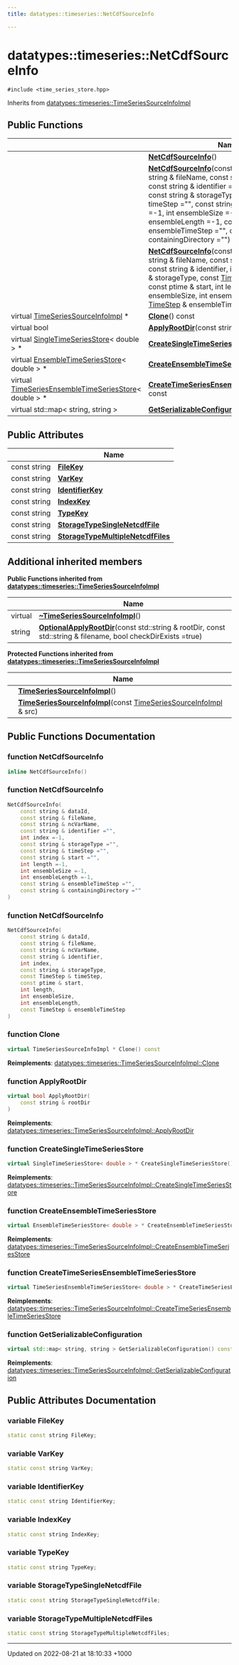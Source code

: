 ```yaml
---
title: datatypes::timeseries::NetCdfSourceInfo

---
```


# datatypes::timeseries::NetCdfSourceInfo






`#include <time_series_store.hpp>`

Inherits from [datatypes::timeseries::TimeSeriesSourceInfoImpl](/uchronia-ts-doc/cpp/Classes/classdatatypes_1_1timeseries_1_1TimeSeriesSourceInfoImpl/)

## Public Functions

|                | Name           |
| -------------- | -------------- |
| | **[NetCdfSourceInfo](/uchronia-ts-doc/cpp/Classes/classdatatypes_1_1timeseries_1_1NetCdfSourceInfo/#function-netcdfsourceinfo)**() |
| | **[NetCdfSourceInfo](/uchronia-ts-doc/cpp/Classes/classdatatypes_1_1timeseries_1_1NetCdfSourceInfo/#function-netcdfsourceinfo)**(const string & dataId, const string & fileName, const string & ncVarName, const string & identifier ="", int index =-1, const string & storageType ="", const string & timeStep ="", const string & start ="", int length =-1, int ensembleSize =-1, int ensembleLength =-1, const string & ensembleTimeStep ="", const string & containingDirectory ="") |
| | **[NetCdfSourceInfo](/uchronia-ts-doc/cpp/Classes/classdatatypes_1_1timeseries_1_1NetCdfSourceInfo/#function-netcdfsourceinfo)**(const string & dataId, const string & fileName, const string & ncVarName, const string & identifier, int index, const string & storageType, const [TimeStep](/uchronia-ts-doc/cpp/Classes/classdatatypes_1_1timeseries_1_1TimeStep/) & timeStep, const ptime & start, int length, int ensembleSize, int ensembleLength, const [TimeStep](/uchronia-ts-doc/cpp/Classes/classdatatypes_1_1timeseries_1_1TimeStep/) & ensembleTimeStep) |
| virtual [TimeSeriesSourceInfoImpl](/uchronia-ts-doc/cpp/Classes/classdatatypes_1_1timeseries_1_1TimeSeriesSourceInfoImpl/) * | **[Clone](/uchronia-ts-doc/cpp/Classes/classdatatypes_1_1timeseries_1_1NetCdfSourceInfo/#function-clone)**() const |
| virtual bool | **[ApplyRootDir](/uchronia-ts-doc/cpp/Classes/classdatatypes_1_1timeseries_1_1NetCdfSourceInfo/#function-applyrootdir)**(const string & rootDir) |
| virtual [SingleTimeSeriesStore](/uchronia-ts-doc/cpp/Classes/classdatatypes_1_1timeseries_1_1SingleTimeSeriesStore/)< double > * | **[CreateSingleTimeSeriesStore](/uchronia-ts-doc/cpp/Classes/classdatatypes_1_1timeseries_1_1NetCdfSourceInfo/#function-createsingletimeseriesstore)**() const |
| virtual [EnsembleTimeSeriesStore](/uchronia-ts-doc/cpp/Classes/classdatatypes_1_1timeseries_1_1EnsembleTimeSeriesStore/)< double > * | **[CreateEnsembleTimeSeriesStore](/uchronia-ts-doc/cpp/Classes/classdatatypes_1_1timeseries_1_1NetCdfSourceInfo/#function-createensembletimeseriesstore)**() const |
| virtual [TimeSeriesEnsembleTimeSeriesStore](/uchronia-ts-doc/cpp/Classes/classdatatypes_1_1timeseries_1_1TimeSeriesEnsembleTimeSeriesStore/)< double > * | **[CreateTimeSeriesEnsembleTimeSeriesStore](/uchronia-ts-doc/cpp/Classes/classdatatypes_1_1timeseries_1_1NetCdfSourceInfo/#function-createtimeseriesensembletimeseriesstore)**() const |
| virtual std::map< string, string > | **[GetSerializableConfiguration](/uchronia-ts-doc/cpp/Classes/classdatatypes_1_1timeseries_1_1NetCdfSourceInfo/#function-getserializableconfiguration)**() const |

## Public Attributes

|                | Name           |
| -------------- | -------------- |
| const string | **[FileKey](/uchronia-ts-doc/cpp/Classes/classdatatypes_1_1timeseries_1_1NetCdfSourceInfo/#variable-filekey)**  |
| const string | **[VarKey](/uchronia-ts-doc/cpp/Classes/classdatatypes_1_1timeseries_1_1NetCdfSourceInfo/#variable-varkey)**  |
| const string | **[IdentifierKey](/uchronia-ts-doc/cpp/Classes/classdatatypes_1_1timeseries_1_1NetCdfSourceInfo/#variable-identifierkey)**  |
| const string | **[IndexKey](/uchronia-ts-doc/cpp/Classes/classdatatypes_1_1timeseries_1_1NetCdfSourceInfo/#variable-indexkey)**  |
| const string | **[TypeKey](/uchronia-ts-doc/cpp/Classes/classdatatypes_1_1timeseries_1_1NetCdfSourceInfo/#variable-typekey)**  |
| const string | **[StorageTypeSingleNetcdfFile](/uchronia-ts-doc/cpp/Classes/classdatatypes_1_1timeseries_1_1NetCdfSourceInfo/#variable-storagetypesinglenetcdffile)**  |
| const string | **[StorageTypeMultipleNetcdfFiles](/uchronia-ts-doc/cpp/Classes/classdatatypes_1_1timeseries_1_1NetCdfSourceInfo/#variable-storagetypemultiplenetcdffiles)**  |

## Additional inherited members

**Public Functions inherited from [datatypes::timeseries::TimeSeriesSourceInfoImpl](/uchronia-ts-doc/cpp/Classes/classdatatypes_1_1timeseries_1_1TimeSeriesSourceInfoImpl/)**

|                | Name           |
| -------------- | -------------- |
| virtual | **[~TimeSeriesSourceInfoImpl](/uchronia-ts-doc/cpp/Classes/classdatatypes_1_1timeseries_1_1TimeSeriesSourceInfoImpl/#function-~timeseriessourceinfoimpl)**() |
| string | **[OptionalApplyRootDir](/uchronia-ts-doc/cpp/Classes/classdatatypes_1_1timeseries_1_1TimeSeriesSourceInfoImpl/#function-optionalapplyrootdir)**(const std::string & rootDir, const std::string & filename, bool checkDirExists =true) |

**Protected Functions inherited from [datatypes::timeseries::TimeSeriesSourceInfoImpl](/uchronia-ts-doc/cpp/Classes/classdatatypes_1_1timeseries_1_1TimeSeriesSourceInfoImpl/)**

|                | Name           |
| -------------- | -------------- |
| | **[TimeSeriesSourceInfoImpl](/uchronia-ts-doc/cpp/Classes/classdatatypes_1_1timeseries_1_1TimeSeriesSourceInfoImpl/#function-timeseriessourceinfoimpl)**() |
| | **[TimeSeriesSourceInfoImpl](/uchronia-ts-doc/cpp/Classes/classdatatypes_1_1timeseries_1_1TimeSeriesSourceInfoImpl/#function-timeseriessourceinfoimpl)**(const [TimeSeriesSourceInfoImpl](/uchronia-ts-doc/cpp/Classes/classdatatypes_1_1timeseries_1_1TimeSeriesSourceInfoImpl/) & src) |


## Public Functions Documentation

### function NetCdfSourceInfo

```cpp
inline NetCdfSourceInfo()
```


### function NetCdfSourceInfo

```cpp
NetCdfSourceInfo(
    const string & dataId,
    const string & fileName,
    const string & ncVarName,
    const string & identifier ="",
    int index =-1,
    const string & storageType ="",
    const string & timeStep ="",
    const string & start ="",
    int length =-1,
    int ensembleSize =-1,
    int ensembleLength =-1,
    const string & ensembleTimeStep ="",
    const string & containingDirectory =""
)
```


### function NetCdfSourceInfo

```cpp
NetCdfSourceInfo(
    const string & dataId,
    const string & fileName,
    const string & ncVarName,
    const string & identifier,
    int index,
    const string & storageType,
    const TimeStep & timeStep,
    const ptime & start,
    int length,
    int ensembleSize,
    int ensembleLength,
    const TimeStep & ensembleTimeStep
)
```


### function Clone

```cpp
virtual TimeSeriesSourceInfoImpl * Clone() const
```


**Reimplements**: [datatypes::timeseries::TimeSeriesSourceInfoImpl::Clone](/uchronia-ts-doc/cpp/Classes/classdatatypes_1_1timeseries_1_1TimeSeriesSourceInfoImpl/#function-clone)


### function ApplyRootDir

```cpp
virtual bool ApplyRootDir(
    const string & rootDir
)
```


**Reimplements**: [datatypes::timeseries::TimeSeriesSourceInfoImpl::ApplyRootDir](/uchronia-ts-doc/cpp/Classes/classdatatypes_1_1timeseries_1_1TimeSeriesSourceInfoImpl/#function-applyrootdir)


### function CreateSingleTimeSeriesStore

```cpp
virtual SingleTimeSeriesStore< double > * CreateSingleTimeSeriesStore() const
```


**Reimplements**: [datatypes::timeseries::TimeSeriesSourceInfoImpl::CreateSingleTimeSeriesStore](/uchronia-ts-doc/cpp/Classes/classdatatypes_1_1timeseries_1_1TimeSeriesSourceInfoImpl/#function-createsingletimeseriesstore)


### function CreateEnsembleTimeSeriesStore

```cpp
virtual EnsembleTimeSeriesStore< double > * CreateEnsembleTimeSeriesStore() const
```


**Reimplements**: [datatypes::timeseries::TimeSeriesSourceInfoImpl::CreateEnsembleTimeSeriesStore](/uchronia-ts-doc/cpp/Classes/classdatatypes_1_1timeseries_1_1TimeSeriesSourceInfoImpl/#function-createensembletimeseriesstore)


### function CreateTimeSeriesEnsembleTimeSeriesStore

```cpp
virtual TimeSeriesEnsembleTimeSeriesStore< double > * CreateTimeSeriesEnsembleTimeSeriesStore() const
```


**Reimplements**: [datatypes::timeseries::TimeSeriesSourceInfoImpl::CreateTimeSeriesEnsembleTimeSeriesStore](/uchronia-ts-doc/cpp/Classes/classdatatypes_1_1timeseries_1_1TimeSeriesSourceInfoImpl/#function-createtimeseriesensembletimeseriesstore)


### function GetSerializableConfiguration

```cpp
virtual std::map< string, string > GetSerializableConfiguration() const
```


**Reimplements**: [datatypes::timeseries::TimeSeriesSourceInfoImpl::GetSerializableConfiguration](/uchronia-ts-doc/cpp/Classes/classdatatypes_1_1timeseries_1_1TimeSeriesSourceInfoImpl/#function-getserializableconfiguration)


## Public Attributes Documentation

### variable FileKey

```cpp
static const string FileKey;
```


### variable VarKey

```cpp
static const string VarKey;
```


### variable IdentifierKey

```cpp
static const string IdentifierKey;
```


### variable IndexKey

```cpp
static const string IndexKey;
```


### variable TypeKey

```cpp
static const string TypeKey;
```


### variable StorageTypeSingleNetcdfFile

```cpp
static const string StorageTypeSingleNetcdfFile;
```


### variable StorageTypeMultipleNetcdfFiles

```cpp
static const string StorageTypeMultipleNetcdfFiles;
```


-------------------------------

Updated on 2022-08-21 at 18:10:33 +1000